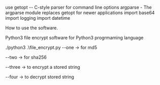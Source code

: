 use getopt -- C-style parser for command line options
argparse - The argparse module replaces getopt for newer applications
import base64
import logging
import datetime

How to use the software.

Python3 file encrypt software for Python3 progrmaming language

./python3 .\file_encrypt.py --one -> for md5<p>
                            --two -> for sha256<p>
                            --three -> to encrypt a stored string<p>
                            --four -> to decrypt stored string<p>